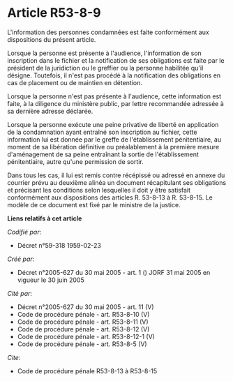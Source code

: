 # Article R53-8-9

L'information des personnes condamnées est faite conformément aux dispositions du présent article.

Lorsque la personne est présente à l'audience, l'information de son inscription dans le fichier et la notification de ses
obligations est faite par le président de la juridiction ou le greffier ou la personne habilitée qu'il désigne. Toutefois, il
n'est pas procédé à la notification des obligations en cas de placement ou de maintien en détention.

Lorsque la personne n'est pas présente à l'audience, cette information est faite, à la diligence du ministère public, par
lettre recommandée adressée à sa dernière adresse déclarée.

Lorsque la personne exécute une peine privative de liberté en application de la condamnation ayant entraîné son inscription
au fichier, cette information lui est donnée par le greffe de l'établissement pénitentiaire, au moment de sa libération
définitive ou préalablement à la première mesure d'aménagement de sa peine entraînant la sortie de l'établissement
pénitentiaire, autre qu'une permission de sortir.

Dans tous les cas, il lui est remis contre récépissé ou adressé en annexe du courrier prévu au deuxième alinéa un document
récapitulant ses obligations et précisant les conditions selon lesquelles il doit y être satisfait conformément aux
dispositions des articles R. 53-8-13 à R. 53-8-15. Le modèle de ce document est fixé par le ministre de la justice.

**Liens relatifs à cet article**

_Codifié par_:

  - Décret n°59-318 1959-02-23

_Créé par_:

  - Décret n°2005-627 du 30 mai 2005 - art. 1 () JORF 31 mai 2005 en vigueur le  30 juin 2005

_Cité par_:

  - Décret n°2005-627 du 30 mai 2005 - art. 11 (V)
  - Code de procédure pénale - art. R53-8-10 (V)
  - Code de procédure pénale - art. R53-8-11 (V)
  - Code de procédure pénale - art. R53-8-12 (V)
  - Code de procédure pénale - art. R53-8-12-1 (V)
  - Code de procédure pénale - art. R53-8-5 (V)

_Cite_:

  - Code de procédure pénale R53-8-13 à R53-8-15
